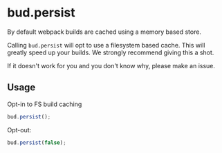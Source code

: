 # bud.persist

By default webpack builds are cached using a memory based store.

Calling `bud.persist` will opt to use a filesystem based cache. This will greatly speed up your builds. We strongly recommend giving this a shot.

If it doesn't work for you and you don't know why, please make an issue.

## Usage

Opt-in to FS build caching

```js
bud.persist();
```

Opt-out:

```js
bud.persist(false);
```
